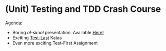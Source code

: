 # (Unit) Testing and TDD Crash Course

Agenda:

* Boring _ol-skool_ presentation. Available [Here!](http://vertica-as.github.io/testing-TDD)
* Exciting [Test-Last](test-last) Katas
* Even more exciting Test-First Assignment

